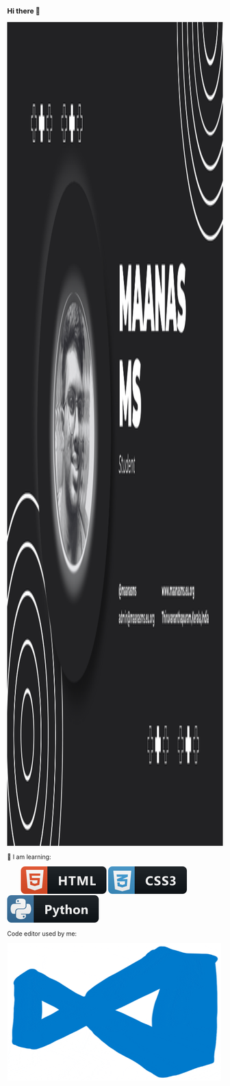 ### Hi there 👋
<code><img alt="png" src="assets/Maanas MS.png" width="1080" height="1920" /></code>

🔭  I am learning:

&emsp;&emsp;
![Html](https://github.com/MikeCodesDotNET/ColoredBadges/raw/master/svg/dev/languages/html.svg)
![css](https://github.com/MikeCodesDotNET/ColoredBadges/raw/master/svg/dev/languages/css3.svg)
![python](https://raw.githubusercontent.com/MikeCodesDotNET/ColoredBadges/master/svg/dev/languages/python.svg)

Code editor used by me:


<code><img alt="GIF" src="https://raw.githubusercontent.com/elementaryrock/elementaryrock/main/assets/vscode.gif.gif" width="500" height="320" /></code>

<!--
**elementaryrock/elementaryrock** is a ✨ _special_ ✨ repository because its `README.md` (this file) appears on your GitHub profile.

Here are some ideas to get you started:




- 👯 I’m looking to collaborate on ...
- 🤔 I’m looking for help with ...
- 💬 Ask me about ...
- 📫 How to reach me: ...
- 😄 Pronouns: ...
- ⚡ Fun fact: ...
-->
